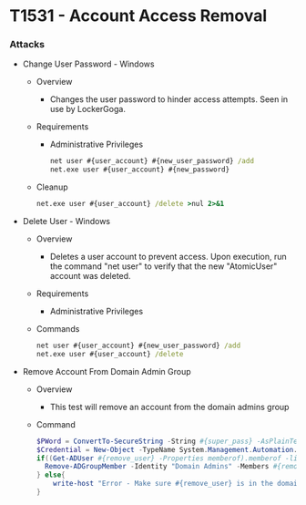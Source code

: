 <!---------------------------------------------------------------------------------
Copyright: (c) BLS OPS LLC.
This program is free software: you can redistribute it and/or modify
it under the terms of the GNU General Public License as published by
the Free Software Foundation, version 3.
This program is distributed in the hope that it will be useful,
but WITHOUT ANY WARRANTY; without even the implied warranty of
MERCHANTABILITY or FITNESS FOR A PARTICULAR PURPOSE. See the
GNU General Public License for more details.
You should have received a copy of the GNU General Public License
along with this program. If not, see <https://www.gnu.org/licenses/>.
--------------------------------------------------------------------------------->
# T1531 - Account Access Removal
### Attacks
* Change User Password - Windows
	* Overview
		* Changes the user password to hinder access attempts. Seen in use by LockerGoga.
	* Requirements
		* Administrative Privileges 

			```cmd
			net user #{user_account} #{new_user_password} /add
			net.exe user #{user_account} #{new_password}
			```

	* Cleanup

		```cmd
		net.exe user #{user_account} /delete >nul 2>&1
		```
* Delete User - Windows
	* Overview
		* Deletes a user account to prevent access. Upon execution, run the command "net user" to verify that the new "AtomicUser" account was deleted.
	* Requirements
		* Administrative Privileges 
	* Commands

		```cmd
		net user #{user_account} #{new_user_password} /add
		net.exe user #{user_account} /delete
		```

* Remove Account From Domain Admin Group
	* Overview
		* This test will remove an account from the domain admins group
	* Command

		```powershell
		$PWord = ConvertTo-SecureString -String #{super_pass} -AsPlainText -Force
		$Credential = New-Object -TypeName System.Management.Automation.PSCredential -ArgumentList #{super_user}, $PWord
		if((Get-ADUser #{remove_user} -Properties memberof).memberof -like "CN=Domain Admins*"){
		  Remove-ADGroupMember -Identity "Domain Admins" -Members #{remove_user} -Credential $Credential -Confirm:$False
		} else{
		    write-host "Error - Make sure #{remove_user} is in the domain admins group" -foregroundcolor Red
		}
		```